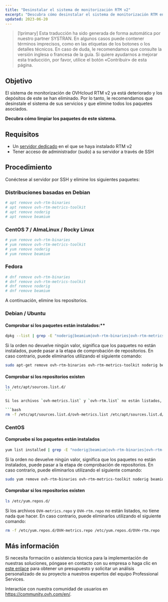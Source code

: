 ```yaml
---
title: "Desinstalar el sistema de monitorización RTM v2"
excerpt: "Descubra cómo desinstalar el sistema de monitorización RTM en un servicio"
updated: 2023-06-20
---
```


> [!primary]
> Esta traducción ha sido generada de forma automática por nuestro partner SYSTRAN. En algunos casos puede contener términos imprecisos, como en las etiquetas de los botones o los detalles técnicos. En caso de duda, le recomendamos que consulte la versión inglesa o francesa de la guía. Si quiere ayudarnos a mejorar esta traducción, por favor, utilice el botón «Contribuir» de esta página.
>

## Objetivo

El sistema de monitorización de OVHcloud RTM v2 ya está deteriorado y los depósitos de este se han eliminado. Por lo tanto, le recomendamos que desinstale el sistema de sus servicios y que elimine todos los paquetes asociados.

**Decubra cómo limpiar los paquetes de este sistema.**

## Requisitos

- Un [servidor dedicado](/links/bare-metal/bare-metal) en el que se haya instalado RTM v2
- Tener acceso de administrador (sudo) a su servidor a través de SSH

## Procedimiento

Conéctese al servidor por SSH y elimine los siguientes paquetes:

### Distribuciones basadas en Debian

```bash
# apt remove ovh-rtm-binaries
# apt remove ovh-rtm-metrics-toolkit
# apt remove noderig
# apt remove beamium
```

### CentOS 7 / AlmaLinux / Rocky Linux

```bash
# yum remove ovh-rtm-binaries
# yum remove ovh-rtm-metrics-toolkit
# yum remove noderig
# yum remove beamium
```

### Fedora

```bash
# dnf remove ovh-rtm-binaries
# dnf remove ovh-rtm-metrics-toolkit
# dnf remove noderig
# dnf remove beamium
```

A continuación, elimine los repositorios.

### Debian / Ubuntu

#### Comprobar si los paquetes están instalados:**

```bash
dpkg --list | grep -E "noderig|beamium|ovh-rtm-binaries|ovh-rtm-metrics-toolkit"
```

Si la orden no devuelve ningún valor, significa que los paquetes no están instalados, puede pasar a la etapa de comprobación de repositorios. En caso contrario, puede eliminarlos utilizando el siguiente comando:

```bash
sudo apt-get remove ovh-rtm-binaries ovh-rtm-metrics-toolkit noderig beamium
```

#### Comprobar si los repositorios existen

```bash
ls /etc/apt/sources.list.d/
``` 

Si los archivos `ovh-metrics.list` y `ovh-rtm.list` no están listados, no tiene nada que hacer. En caso contrario, puede eliminarlos utilizando el siguiente comando:

```bash
rm -f /etc/apt/sources.list.d/ovh-metrics.list /etc/apt/sources.list.d/ovh-rtm.list
```

### CentOS

#### Compruebe si los paquetes están instalados

```bash
yum list installed | grep -E "noderig|beamium|ovh-rtm-binaries|ovh-rtm-metrics-toolkit"
```

Si la orden no devuelve ningún valor, significa que los paquetes no están instalados, puede pasar a la etapa de comprobación de repositorios. En caso contrario, puede eliminarlos utilizando el siguiente comando:

```bash
sudo yum remove ovh-rtm-binaries ovh-rtm-metrics-toolkit noderig beamium
```

#### Comprobar si los repositorios existen

```bash
ls /etc/yum.repos.d/
```

Si los archivos `OVH-metrics.repo` y `OVH-rtm.repo` no están listados, no tiene nada que hacer. En caso contrario, puede eliminarlos utilizando el siguiente comando: 

```bash
rm -f /etc/yum.repos.d/OVH-metrics.repo /etc/yum.repos.d/OVH-rtm.repo
```

## Más información

Si necesita formación o asistencia técnica para la implementación de nuestras soluciones, póngase en contacto con su empresa o haga clic en [este enlace](/links/professional-services) para obtener un presupuesto y solicitar un análisis personalizado de su proyecto a nuestros expertos del equipo Professional Services.

Interactúe con nuestra comunidad de usuarios en <https://community.ovh.com/en/>.
